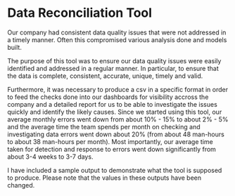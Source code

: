 # Data Reconciliation Tool

Our company had consistent data quality issues that were not addressed in a timely manner. Often this compromised various analysis done and models built.
  
The purpose of this tool was to ensure our data quality issues were easily identified and addressed in a regular manner. In particular, to ensure that the data is complete, consistent, accurate, unique, timely and valid.

Furthermore, it was necessary to produce a csv in a specific format in order to feed the checks done into our dashboards for visibility accross the company and a detailed report for us to be able to investigate the issues quickly and identify the likely causes. 
Since we started using this tool, our average monthly errors went down from about 10% - 15% to about 2% - 5% and the average time the team spends per month on checking and investigating data errors went down about 20% (from about 48 man-hours to about 38 man-hours per month). Most importantly, our average time taken for detection and response to errors went down significantly from about 3-4 weeks to 3-7 days. 

I have included a sample output to demonstrate what the tool is supposed to produce. Please note that the values in these outputs have been changed.


	

